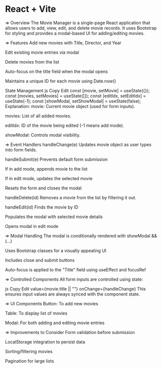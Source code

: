 # React + Vite

=> Overview
The Movie Manager is a single-page React application that allows users to add, view, edit, and delete movie records. It uses Bootstrap for styling and provides a modal-based UI for adding/editing movies.

=> Features
Add new movies with Title, Director, and Year

Edit existing movie entries via modal

Delete movies from the list

Auto-focus on the title field when the modal opens

Maintains a unique ID for each movie using Date.now()

State Management
js
Copy
Edit
const [movie, setMovie] = useState({});
const [movies, setMovies] = useState([]);
const [editIdx, setEditIdx] = useState(-1);
const [showModal, setShowModal] = useState(false);
Explanation:
movie: Current movie object (used for form inputs).

movies: List of all added movies.

editIdx: ID of the movie being edited (-1 means add mode).

showModal: Controls modal visibility.

=> Event Handlers
handleChange(e)
Updates movie object as user types into form fields.

handleSubmit(e)
Prevents default form submission

If in add mode, appends movie to the list

If in edit mode, updates the selected movie

Resets the form and closes the modal

handleDelete(id)
Removes a movie from the list by filtering it out.

handleEdit(id)
Finds the movie by ID

Populates the modal with selected movie details

Opens modal in edit mode

=> Modal Handling
The modal is conditionally rendered with showModal && (...)

Uses Bootstrap classes for a visually appealing UI

Includes close and submit buttons

Auto-focus is applied to the "Title" field using useEffect and focusRef

=> Controlled Components
All form inputs are controlled using state:

js
Copy
Edit
value={movie.title || ""}
onChange={handleChange}
This ensures input values are always synced with the component state.

=> UI Components
Button: To add new movies

Table: To display list of movies

Modal: For both adding and editing movie entries

=> Improvements to Consider
Form validation before submission

LocalStorage integration to persist data

Sorting/filtering movies

Pagination for large lists
